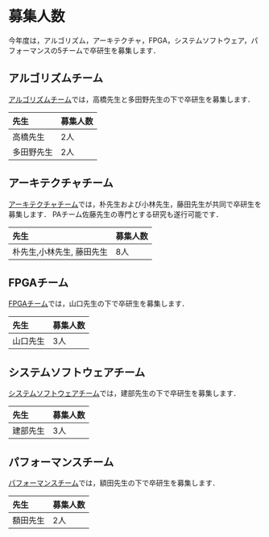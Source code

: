 募集人数
========

今年度は，アルゴリズム，アーキテクチャ，FPGA，システムソフトウェア，パフォーマンスの5チームで卒研生を募集します．


アルゴリズムチーム
------------------

[アルゴリズムチーム](ateam.md)では，高橋先生と多田野先生の下で卒研生を募集します．

|先生|募集人数|
|:---|:-------|
|高橋先生|2人|
|多田野先生|2人|


アーキテクチャチーム
------------------

[アーキテクチャチーム](arcteam.md)では，朴先生および小林先生，藤田先生が共同で卒研生を募集します．
PAチーム佐藤先生の専門とする研究も遂行可能です．

|先生|募集人数|
|:---|:-------|
|朴先生,小林先生, 藤田先生|8人|


FPGAチーム
----------

[FPGAチーム](fpgateam.md)では，山口先生の下で卒研生を募集します．

|先生|募集人数|
|:---|:-------|
|山口先生|3人|


システムソフトウェアチーム
------------------

[システムソフトウェアチーム](ssteam.md)では，建部先生の下で卒研生を募集します．

|先生|募集人数|
|:---|:-------|
|建部先生|3人|

パフォーマンスチーム
------------------

[パフォーマンスチーム](perfteam.md)では，額田先生の下で卒研生を募集します．

|先生|募集人数|
|:---|:-------|
|額田先生|2人|
